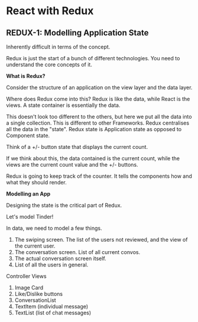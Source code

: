 # React with Redux

## REDUX-1: Modelling Application State

Inherently difficult in terms of the concept.

Redux is just the start of a bunch of different technologies. You need to understand the core concepts of it.

__What is Redux?__

Consider the structure of an application on the view layer and the data layer.

Where does Redux come into this? Redux is like the data, while React is the views. A state container is essentially the data.

This doesn't look too different to the others, but here we put all the data into a single collection. This is different to other Frameworks. Redux centralises all the data in the "state". Redux state is Application state as opposed to Component state.

Think of a +/- button state that displays the current count.

If we think about this, the data contained is the current count, while the views are the current count value and the +/- buttons.

Redux is going to keep track of the counter. It tells the components how and what they should render.

__Modelling an App__

Designing the state is the critical part of Redux.

Let's model Tinder!

In data, we need to model a few things.

1. The swiping screen. The list of the users not reviewed, and the view of the current user.
2. The conversation screen. List of all current convos.
3. The actual conversation screen itself.
4. List of all the users in general.

Controller Views

1. Image Card
2. Like/Dislike buttons
3. ConversationList
4. TextItem (individual message)
5. TextList (list of chat messages)
